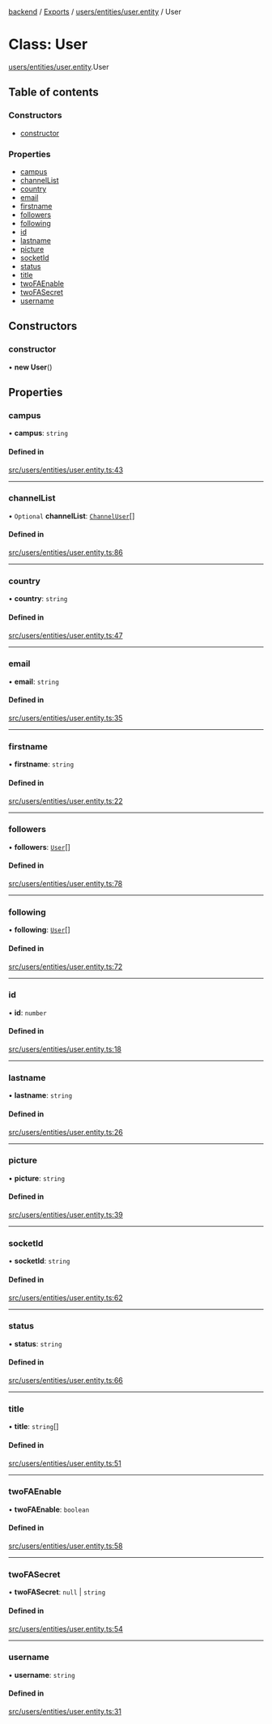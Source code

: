 [backend](../README.md) / [Exports](../modules.md) / [users/entities/user.entity](../modules/users_entities_user_entity.md) / User

# Class: User

[users/entities/user.entity](../modules/users_entities_user_entity.md).User

## Table of contents

### Constructors

- [constructor](users_entities_user_entity.User.md#constructor)

### Properties

- [campus](users_entities_user_entity.User.md#campus)
- [channelList](users_entities_user_entity.User.md#channellist)
- [country](users_entities_user_entity.User.md#country)
- [email](users_entities_user_entity.User.md#email)
- [firstname](users_entities_user_entity.User.md#firstname)
- [followers](users_entities_user_entity.User.md#followers)
- [following](users_entities_user_entity.User.md#following)
- [id](users_entities_user_entity.User.md#id)
- [lastname](users_entities_user_entity.User.md#lastname)
- [picture](users_entities_user_entity.User.md#picture)
- [socketId](users_entities_user_entity.User.md#socketid)
- [status](users_entities_user_entity.User.md#status)
- [title](users_entities_user_entity.User.md#title)
- [twoFAEnable](users_entities_user_entity.User.md#twofaenable)
- [twoFASecret](users_entities_user_entity.User.md#twofasecret)
- [username](users_entities_user_entity.User.md#username)

## Constructors

### constructor

• **new User**()

## Properties

### campus

• **campus**: `string`

#### Defined in

[src/users/entities/user.entity.ts:43](https://github.com/GQDeltex/ft_transcendence/blob/95a7401/backend/src/users/entities/user.entity.ts#L43)

___

### channelList

• `Optional` **channelList**: [`ChannelUser`](prc_channel_entities_channeluser_entity.ChannelUser.md)[]

#### Defined in

[src/users/entities/user.entity.ts:86](https://github.com/GQDeltex/ft_transcendence/blob/95a7401/backend/src/users/entities/user.entity.ts#L86)

___

### country

• **country**: `string`

#### Defined in

[src/users/entities/user.entity.ts:47](https://github.com/GQDeltex/ft_transcendence/blob/95a7401/backend/src/users/entities/user.entity.ts#L47)

___

### email

• **email**: `string`

#### Defined in

[src/users/entities/user.entity.ts:35](https://github.com/GQDeltex/ft_transcendence/blob/95a7401/backend/src/users/entities/user.entity.ts#L35)

___

### firstname

• **firstname**: `string`

#### Defined in

[src/users/entities/user.entity.ts:22](https://github.com/GQDeltex/ft_transcendence/blob/95a7401/backend/src/users/entities/user.entity.ts#L22)

___

### followers

• **followers**: [`User`](users_entities_user_entity.User.md)[]

#### Defined in

[src/users/entities/user.entity.ts:78](https://github.com/GQDeltex/ft_transcendence/blob/95a7401/backend/src/users/entities/user.entity.ts#L78)

___

### following

• **following**: [`User`](users_entities_user_entity.User.md)[]

#### Defined in

[src/users/entities/user.entity.ts:72](https://github.com/GQDeltex/ft_transcendence/blob/95a7401/backend/src/users/entities/user.entity.ts#L72)

___

### id

• **id**: `number`

#### Defined in

[src/users/entities/user.entity.ts:18](https://github.com/GQDeltex/ft_transcendence/blob/95a7401/backend/src/users/entities/user.entity.ts#L18)

___

### lastname

• **lastname**: `string`

#### Defined in

[src/users/entities/user.entity.ts:26](https://github.com/GQDeltex/ft_transcendence/blob/95a7401/backend/src/users/entities/user.entity.ts#L26)

___

### picture

• **picture**: `string`

#### Defined in

[src/users/entities/user.entity.ts:39](https://github.com/GQDeltex/ft_transcendence/blob/95a7401/backend/src/users/entities/user.entity.ts#L39)

___

### socketId

• **socketId**: `string`

#### Defined in

[src/users/entities/user.entity.ts:62](https://github.com/GQDeltex/ft_transcendence/blob/95a7401/backend/src/users/entities/user.entity.ts#L62)

___

### status

• **status**: `string`

#### Defined in

[src/users/entities/user.entity.ts:66](https://github.com/GQDeltex/ft_transcendence/blob/95a7401/backend/src/users/entities/user.entity.ts#L66)

___

### title

• **title**: `string`[]

#### Defined in

[src/users/entities/user.entity.ts:51](https://github.com/GQDeltex/ft_transcendence/blob/95a7401/backend/src/users/entities/user.entity.ts#L51)

___

### twoFAEnable

• **twoFAEnable**: `boolean`

#### Defined in

[src/users/entities/user.entity.ts:58](https://github.com/GQDeltex/ft_transcendence/blob/95a7401/backend/src/users/entities/user.entity.ts#L58)

___

### twoFASecret

• **twoFASecret**: ``null`` \| `string`

#### Defined in

[src/users/entities/user.entity.ts:54](https://github.com/GQDeltex/ft_transcendence/blob/95a7401/backend/src/users/entities/user.entity.ts#L54)

___

### username

• **username**: `string`

#### Defined in

[src/users/entities/user.entity.ts:31](https://github.com/GQDeltex/ft_transcendence/blob/95a7401/backend/src/users/entities/user.entity.ts#L31)
